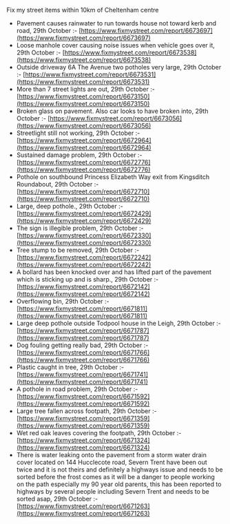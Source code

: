 Fix my street items within 10km of Cheltenham centre

<!-- fix_marker starts -->

- Pavement causes rainwater to run towards house not toward kerb and road, 29th October :- [https://www.fixmystreet.com/report/6673697](https://www.fixmystreet.com/report/6673697)
- Loose manhole cover causing noise issues when vehicle goes over it, 29th October :- [https://www.fixmystreet.com/report/6673538](https://www.fixmystreet.com/report/6673538)
- Outside driveway 6A The Avenue two potholes very large, 29th October :- [https://www.fixmystreet.com/report/6673531](https://www.fixmystreet.com/report/6673531)
- More than 7 street lights are out, 29th October :- [https://www.fixmystreet.com/report/6673150](https://www.fixmystreet.com/report/6673150)
- Broken glass on pavement. Also car looks to have broken into, 29th October :- [https://www.fixmystreet.com/report/6673056](https://www.fixmystreet.com/report/6673056)
- Streetlight still not working, 29th October :- [https://www.fixmystreet.com/report/6672964](https://www.fixmystreet.com/report/6672964)
- Sustained damage problem, 29th October :- [https://www.fixmystreet.com/report/6672776](https://www.fixmystreet.com/report/6672776)
- Pothole on southbound Princess Elizabeth Way exit from Kingsditch Roundabout, 29th October :- [https://www.fixmystreet.com/report/6672710](https://www.fixmystreet.com/report/6672710)
- Large, deep pothole., 29th October :- [https://www.fixmystreet.com/report/6672429](https://www.fixmystreet.com/report/6672429)
- The sign is illegible problem, 29th October :- [https://www.fixmystreet.com/report/6672330](https://www.fixmystreet.com/report/6672330)
- Tree stump to be removed, 29th October :- [https://www.fixmystreet.com/report/6672242](https://www.fixmystreet.com/report/6672242)
- A bollard has been knocked over and has lifted part of the pavement which is sticking up and is sharp., 29th October :- [https://www.fixmystreet.com/report/6672142](https://www.fixmystreet.com/report/6672142)
- Overflowing bin, 29th October :- [https://www.fixmystreet.com/report/6671811](https://www.fixmystreet.com/report/6671811)
- Large deep pothole outside Todpool house in the Leigh, 29th October :- [https://www.fixmystreet.com/report/6671787](https://www.fixmystreet.com/report/6671787)
- Dog fouling getting really bad, 29th October :- [https://www.fixmystreet.com/report/6671766](https://www.fixmystreet.com/report/6671766)
- Plastic caught in tree, 29th October :- [https://www.fixmystreet.com/report/6671741](https://www.fixmystreet.com/report/6671741)
- A pothole in road problem, 29th October :- [https://www.fixmystreet.com/report/6671592](https://www.fixmystreet.com/report/6671592)
- Large tree fallen across footpath, 29th October :- [https://www.fixmystreet.com/report/6671359](https://www.fixmystreet.com/report/6671359)
- Wet red oak leaves covering the footpath, 29th October :- [https://www.fixmystreet.com/report/6671324](https://www.fixmystreet.com/report/6671324)
- There is water leaking onto the pavement from a storm water drain cover located on 144 Hucclecote road, Severn Trent have been out twice and it is not theirs and definitely a highways issue and needs to be sorted before the frost comes as it will be a danger to people working on the path especially my 90 year old parents, this has been reported to highways by several people including Severn Trent and needs to be sorted asap, 29th October :- [https://www.fixmystreet.com/report/6671263](https://www.fixmystreet.com/report/6671263)

<!-- fix_marker ends -->